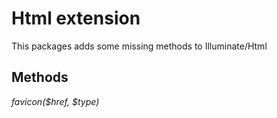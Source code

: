 Html extension
==============

This packages adds some missing methods to Illuminate/Html

Methods
-------

*favicon($href, $type)*